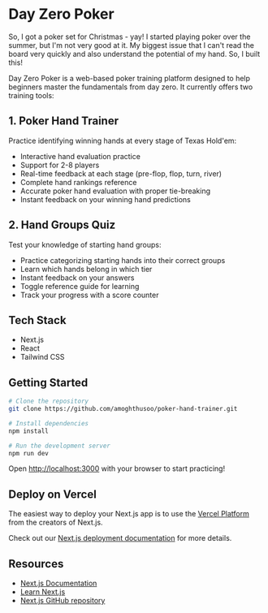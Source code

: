 # Day Zero Poker

So, I got a poker set for Christmas - yay! I started playing poker over the summer, but I'm not very good at it. My biggest issue that I can't read the board very quickly and also understand the potential of my hand. So, I built this!

Day Zero Poker is a web-based poker training platform designed to help beginners master the fundamentals from day zero. It currently offers two training tools:

## 1. Poker Hand Trainer
Practice identifying winning hands at every stage of Texas Hold'em:
- Interactive hand evaluation practice
- Support for 2-8 players
- Real-time feedback at each stage (pre-flop, flop, turn, river)
- Complete hand rankings reference
- Accurate poker hand evaluation with proper tie-breaking
- Instant feedback on your winning hand predictions

## 2. Hand Groups Quiz
Test your knowledge of starting hand groups:
- Practice categorizing starting hands into their correct groups
- Learn which hands belong in which tier
- Instant feedback on your answers
- Toggle reference guide for learning
- Track your progress with a score counter

## Tech Stack
- Next.js
- React
- Tailwind CSS

## Getting Started
```bash
# Clone the repository
git clone https://github.com/amoghthusoo/poker-hand-trainer.git

# Install dependencies
npm install

# Run the development server
npm run dev
```

Open [http://localhost:3000](http://localhost:3000) with your browser to start practicing!

## Deploy on Vercel

The easiest way to deploy your Next.js app is to use the [Vercel Platform](https://vercel.com/new?utm_medium=default-template&filter=next.js&utm_source=create-next-app&utm_campaign=create-next-app-readme) from the creators of Next.js.

Check out our [Next.js deployment documentation](https://nextjs.org/docs/app/building-your-application/deploying) for more details.

## Resources
- [Next.js Documentation](https://nextjs.org/docs)
- [Learn Next.js](https://nextjs.org/learn)
- [Next.js GitHub repository](https://github.com/vercel/next.js)